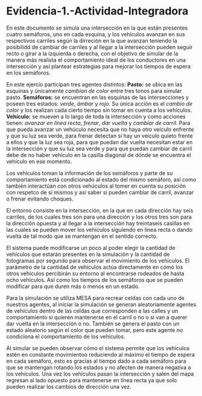# Evidencia-1.-Actividad-Integradora

En este documento se simula una intersección en la que están presentes cuatro semáforos, uno en cada esquina, y los vehículos avanzan en sus respectivos carriles según la dirreción en la que avanzan teniendo la posibilidd de cambiar de carriles y al llegar a la intersección pueden seguir recto o girar a la izquierda o derecha, con el objetivo de simular de la manera más realista el comportamiento ideal de los conductores en una intersección y así plantear estrategias para mejorar los tiempos de espera en los semáforos.

En este ejercio participan tres agentes distintos:
  **Pasto:** se ubica en las esquinas y únicamente *cambian de color* entre tres tonos para simular pasto.
  **Semáforos:** se encuentran en las esquinas de las intersecciones y poseen tres estados: *verde*, *ámbar* y *rojo*. Su única acción es el *cambio de color* y los realizan cada cierto tiempo sin tomar en cuenta  a los vehículos.
  **Vehículo:** se mueven a lo largo de toda la intersección y como acciones tienen: *avanzar en línea recta*, *frenar*, *dar vuelta* y *cambiar de carril*. Para que pueda avanzar un vehúculo necesita que no haya otro veículo enfrente y que su luz sea verde, para frenar detectan si hay un veículo quieto frente a ellos y que la luz sea roja, para que puedan dar vuelta necesitan estar en la intersección y que su luz sea verde y para que puedan cambiar de carril debe de no haber vehículo en la casilla diagonal de dónde se encuentra el vehículo en ese momento.

Los vehículos toman la información de los semáforos y parte de su comportamiento está condicionado al estado del mismo semáforo, así como también interactúan con otros vehúculos al tomer en cuenta su posición con respetco de sí mismos y así saber si pueden cambiar de carril, avanzar o frenar evitando choques.

El entorno consiste en la intersección, en la que en cada dirección hay seis carriles, de los cuales tres son para una dirección y los otros tres son para la dirección opuesta y al llegar a la intersección hay treintaseis casillas en las cuales se pueden mover los vehículos siguiendo en línea recta o dando vuelta de tal modo que se mantengan en el sentido correcto.

El sistema puede modificarse un poco al poder elegir la cantidad de vehículos que estarán presentes en la simulación y la cantidad de fotogramas por segundo para observar el movimiento de los vehículos. El parámetro de la cantidad de vehículos actúa directamente en cómo los otros vehículos percibirán su entorno al encontrarse rodeados de hasta ocho vehículos. Así como los tiempos de los semáforos que se pueden modificar para que duren más o menos en un estado.

Para la simulación se utiliza MESA para recrear celdas con cada uno de nuestros agentes, al iniciar la simulación se generan aleatoriamente agentes de vehículos dentro de las celdas que corresponden a las calles y un comportamiento si quieren mantenerse en el carril o no o si van a querer dar vuelta en la intersección o no. También se genera el pasto con un estado aleatorio según el color que  pueden tomar, pero este agente no condiciona el comportamiento de los vehículos.

Al simular se pueden observar cómo el sistema permite que los vehículos estén en constante movimientoo reduciendo al máximo el tiempo de espera en cada semáforo, esto es gracias al tiempo dado a cada semáforo para que se mantengan rotando los estados y no afecten de manera negativa a los vehículos. Una vez los vehículos pasan la intersección y salen del mapa regresan al lado opuesto para mantenerse en línea recta ya que solo pueden realizar los cambios de dirección una vez.
